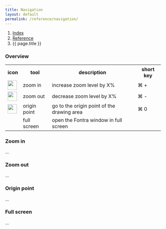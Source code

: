 ```yaml
---
title: Navigation
layout: default
permalink: /reference/navigation/
---
```


<nav aria-label="breadcrumb">
  <ol class="breadcrumb small">
    <li class="breadcrumb-item"><a href="{{ site.url }}">Index</a></li>
    <li class="breadcrumb-item"><a href="../../reference">Reference</a></li>
    <li class="breadcrumb-item active" aria-current="page">{{ page.title }}</li>
  </ol>
</nav>

### Overview

<table class="table table-hover mb-4">
<tr>
<th>icon</th>
<th>tool</th>
<th>description</th>
<th>short key</th>
</tr>
<tr>
<td><img height="30" src="{{ site.url }}/images/icons/plus.svg"></td>
<td>zoom in</td>
<td>increase zoom level by X%</td>
<td>⌘ +</td>
</tr>
<tr>
<td><img height="30" src="{{ site.url }}/images/icons/minus.svg"></td>
<td>zoom out</td>
<td>decrease zoom level by X%</td>
<td>⌘ -</td>
</tr>
<tr>
<td><img height="30" src="{{ site.url }}/images/icons/bullseye.svg"></td>
<td>origin point</td>
<td>go to the origin point of the drawing area</td>
<td>⌘ 0</td>
</tr>
<tr>
<td></td>
<td>full screen</td>
<td>open the Fontra window in full screen</td>
<td></td>
</tr>
</table>

### Zoom in

...

### Zoom out

...

### Origin point

...


### Full screen

...


